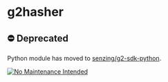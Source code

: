 # g2hasher

## :no_entry: Deprecated

Python module has moved to
[senzing/g2-sdk-python](https://github.com/Senzing/g2-sdk-python).

[![No Maintenance Intended](http://unmaintained.tech/badge.svg)](http://unmaintained.tech/)